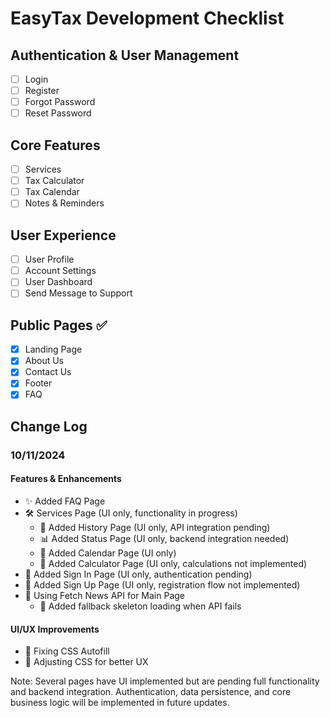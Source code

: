 # EasyTax Development Checklist

## Authentication & User Management

- [ ] Login
- [ ] Register
- [ ] Forgot Password
- [ ] Reset Password

## Core Features

- [ ] Services
- [ ] Tax Calculator
- [ ] Tax Calendar
- [ ] Notes & Reminders

## User Experience

- [ ] User Profile
- [ ] Account Settings
- [ ] User Dashboard
- [ ] Send Message to Support

## Public Pages ✅

- [x] Landing Page
- [x] About Us
- [x] Contact Us
- [x] Footer
- [x] FAQ

## Change Log

### 10/11/2024

#### Features & Enhancements

- ✨ Added FAQ Page
- 🛠️ Services Page (UI only, functionality in progress)
  - 📜 Added History Page (UI only, API integration pending)
  - 📊 Added Status Page (UI only, backend integration needed)
  - 📅 Added Calendar Page (UI only)
  - 🧮 Added Calculator Page (UI only, calculations not implemented)
- 🔐 Added Sign In Page (UI only, authentication pending)
- 📝 Added Sign Up Page (UI only, registration flow not implemented)
- 🔄 Using Fetch News API for Main Page
  - 🔧 Added fallback skeleton loading when API fails

#### UI/UX Improvements

- 🎨 Fixing CSS Autofill
- 📱 Adjusting CSS for better UX

Note: Several pages have UI implemented but are pending full functionality and backend integration. Authentication, data persistence, and core business logic will be implemented in future updates.
